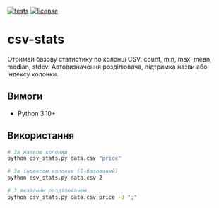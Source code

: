 [![tests](https://img.shields.io/github/actions/workflow/status/ElenkaCrypto/<repo>/tests.yml?branch=<branch>)](../../actions)
[![license](https://img.shields.io/github/license/ElenkaCrypto/csv-stats)](LICENSE)

# csv-stats
Отримай базову статистику по колонці CSV: count, min, max, mean, median, stdev. Автовизначення розділювача, підтримка назви або індексу колонки.

## Вимоги
- Python 3.10+

## Використання
```bash
# За назвою колонки
python csv_stats.py data.csv "price"

# За індексом колонки (0-базований)
python csv_stats.py data.csv 2

# З вказаним розділювачем
python csv_stats.py data.csv price -d ";"
